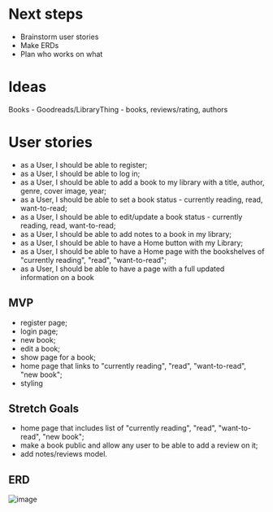 # Next steps
- Brainstorm user stories
- Make ERDs
- Plan who works on what

# Ideas
Books - Goodreads/LibraryThing - books, reviews/rating, authors

# User stories

- as a User, I should be able to register;
- as a User, I should be able to log in;
- as a User, I should be able to add a book to my library with a title, author, genre, cover image, year;
- as a User, I should be able to set a book status - currently reading, read, want-to-read;
- as a User, I should be able to edit/update a book status - currently reading, read, want-to-read;
- as a User, I should be able to add notes to a book in my library;
- as a User, I should be able to have a Home button with my Library;
- as a User, I should be able to have a Home page with the bookshelves of "currently reading", "read", "want-to-read"; 
- as a User, I should be able to have a page with a full updated information on a book


## MVP
 - register page;
 - login page;
 - new book;
 - edit a book;
 - show page for a book;
 - home page that links to "currently reading", "read", "want-to-read", "new book";
 - styling 

## Stretch Goals
 - home page that includes list of "currently reading", "read", "want-to-read", "new book";
 - make a book public and allow any user to be able to add a review on it;
 - add notes/reviews model. 

## ERD 
![image](https://user-images.githubusercontent.com/101350351/165376272-0debcf9e-c306-49d6-8c38-3022cb9a2e28.png)
